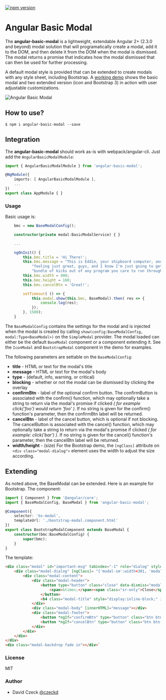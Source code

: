 [![npm version](https://badge.fury.io/js/angular-basic-modal.svg)](https://badge.fury.io/js/angular-basic-modal)

Angular Basic Modal
=========

The **angular-basic-modal** is a lightweight, extendable Angular 2+ (2.3.0 and beyond) modal solution that
will programatically create a modal, add it to the DOM, and then delete it from the DOM when the modal is 
dismissed. The modal returns a promise that indicates  how the modal dismissed that can then be used for 
further processing.

A default  modal style is provided that can be extended to create modals with any style sheet, including
Bootstrap. A [working demo](http://czeckd.github.io/angular-simple-modal/demo/) shows the basic modal and two 
extended version (icon and Bootstrap 3) in action with user adjustable customizations.

![Angular Basic Modal](http://czeckd.github.io/angular-basic-modal/images/modal.png)

## How to use?
```
$ npm i angular-basic-modal --save
```

## Integration
The **angular-basic-modal** should work as-is with webpack/angular-cli. Just add the ``AngularBasicModalModule``:
```typescript
import { AngularBasicModalModule } from 'angular-basic-modal';

@NgModule({
    imports: [ AngularBasicModalModule ],
    ...
})
export class AppModule { }
```

### Usage

Basic usage is:
```typescript
    bmc = new BaseModalConfig();

    constructor(private modal:BasicModalService) { }

    ...

    ngOnInit() {
        this.bmc.title = 'Hi There!';
        this.bmc.message = "This is Eddie, your shipboard computer, and I'm " +
            "feeling just great, guys, and I know I'm just going to get a " +
            "bundle of kicks out of any program you care to run through me.";
        this.bmc.width = 400;
        this.bmc.height = 160;
        this.bmc.cancelBtn = 'Great!';

        setTimeout( () => {
            this.modal.show(this.bmc, BaseModal).then( res => {
                console.log(res);
            });
        }, 1500);
    }
```

The ``BaseModalConfig`` contains the settings for the modal and is injected 
when the modal is created by calling ``show(config:BaseModalConfig, 
modal:Type<BaseModal>)`` on the ``SimpleModal`` provider. The modal loaded can 
either be the default ``BaseModal`` component or a component extending it. See 
the ``IconModal`` and ``BootstrapModal`` component in the demo for examples.

The following parameters are settable on the ``BaseModalConfig``: 
- **title** - HTML or text for the modal's title
- **message** - HTML or text for the modal's body 
- **type** - (default, info, warning, or critical)
- **blocking** - whether or not the modal can be dismissed by clicking the 
overlay
- **confirmBtn** - label of the optional confirm button. The confirmButton is 
associated with the confirm() function, which may optionally take a string to 
return via the modal's promise if clicked *( for example click('foo') would 
return 'foo' )*. If no string is given for the confirm() function's parameter, 
then the confirmBtn label will be returned.
- **cancelBtn** - label of the cancel button, which is optional if not 
blocking. The cancelButton is associated with the cancel() function, which may 
optionally take a string to return via the modal's promise if clicked *( for 
example: click('bar') )*. If no string is given for the cancel() function's 
parameter, then the cancelBtn label will be returned.
- **width/height** - (size) For the Bootstrap demo, the `[ngClass]` 
attribute on `<div class="modal-dialog">` element uses the width to adjust the
size according.

## Extending

As noted above, the BaseModal can be extended. Here is an example for Bootstrap. The
component:
```typescript
import { Component } from '@angular/core';
import { BaseModalConfig, BaseModal } from 'angular-basic-modal';

@Component({
    selector: 'bs-modal',
    templateUrl: './bootstrap-modal.component.html'
})
export class BootstrapModalComponent extends BaseModal {
    constructor(bmc:BaseModalConfig) {
        super(bmc);
    }
}
```

The template:
```html
<div class="modal" id="important-msg" tabindex="-1" role="dialog" style="display:block;" (click)="dismiss('Dismiss')">
    <div class="modal-dialog" [ngClass]= "{'modal-sm':width<301, 'modal-lg':width>599}" (click)="$event.stopPropagation()">
        <div class="modal-content">
            <div class="modal-header">
                <button type="button" class="close" data-dismiss="modal" (click)="cancel('Cancel')">
                    <span>&times;</span><span class="sr-only">Close</span>
                </button>
                <h4 class="modal-title" style="display:inline-block;" id="modal-title" [innerHTML]="title"></h4>
            </div>
            <div class="modal-body" [innerHTML]="message"></div>
            <div class="modal-footer">
                <button *ngIf="confirmBtn" type="button" class="btn btn-default" (click)="confirm()">{{confirmBtn}}</button>
                <button *ngIf="cancelBtn" type="button" class="btn btn-primary" (click)="cancel()">{{cancelBtn}}</button>
            </div>
        </div>
    </div>
</div>
<div class="modal-backdrop fade in"></div>`
```

### License
MIT

### Author
- David Czeck [@czeckd](https://github.com/czeckd)
